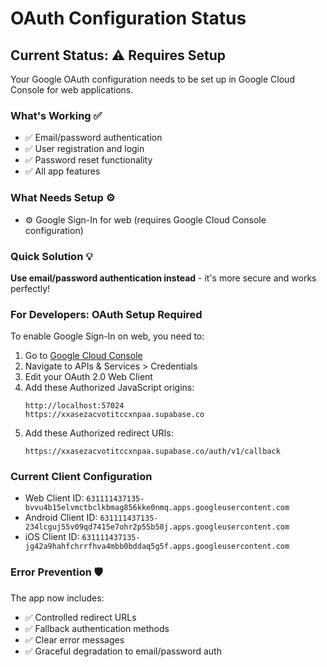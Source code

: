 # OAuth Configuration Status

## Current Status: ⚠️ Requires Setup

Your Google OAuth configuration needs to be set up in Google Cloud Console for web applications.

### What's Working ✅
- ✅ Email/password authentication
- ✅ User registration and login
- ✅ Password reset functionality
- ✅ All app features

### What Needs Setup ⚙️
- ⚙️ Google Sign-In for web (requires Google Cloud Console configuration)

### Quick Solution 💡
**Use email/password authentication instead** - it's more secure and works perfectly!

### For Developers: OAuth Setup Required

To enable Google Sign-In on web, you need to:

1. Go to [Google Cloud Console](https://console.cloud.google.com/)
2. Navigate to APIs & Services > Credentials  
3. Edit your OAuth 2.0 Web Client
4. Add these Authorized JavaScript origins:
   ```
   http://localhost:57024
   https://xxasezacvotitccxnpaa.supabase.co
   ```
5. Add these Authorized redirect URIs:
   ```
   https://xxasezacvotitccxnpaa.supabase.co/auth/v1/callback
   ```

### Current Client Configuration
- Web Client ID: `631111437135-bvvu4b15elvmctbclkbmag856kke0nmq.apps.googleusercontent.com`
- Android Client ID: `631111437135-234lcguj55v09qd7415e7ohr2p55b58j.apps.googleusercontent.com`  
- iOS Client ID: `631111437135-jg42a9hahfchrrfhva4mbb0bddaq5g5f.apps.googleusercontent.com`

### Error Prevention 🛡️
The app now includes:
- ✅ Controlled redirect URLs  
- ✅ Fallback authentication methods
- ✅ Clear error messages
- ✅ Graceful degradation to email/password auth
